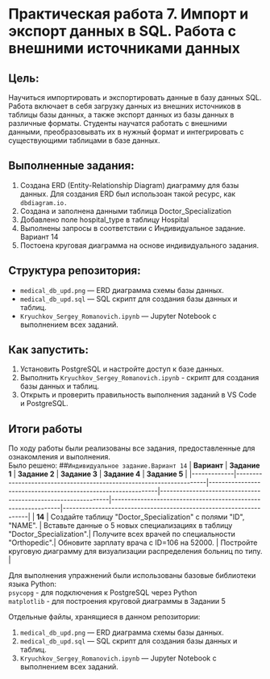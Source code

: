 # Практическая работа 7. Импорт и экспорт данных в SQL. Работа с внешними источниками данных

## Цель:
Научиться импортировать и экспортировать данные в базу данных SQL. Работа включает в себя загрузку данных из внешних источников в таблицы базы данных, а также экспорт данных из базы данных в различные форматы. Студенты научатся работать с внешними данными, преобразовывать их в нужный формат и интегрировать с существующими таблицами в базе данных.

## Выполненные задания:
1. Создана ERD (Entity-Relationship Diagram) диаграмму для базы данных. Для создания ERD был использоан такой ресурс, как `dbdiagram.io.`
2. Создана и заполнена данными таблица Doctor_Specialization
3. Добавлено поле hospital_type в таблицу Hospital
4. Выполнены запросы в соответствии с Индивидуальное задание. Вариант 14
5. Постоена круговая диаграмма на основе индивидуального задания.

## Структура репозитория:
- `medical_db_upd.png` — ERD диаграмма схемы базы данных.
- `medical_db_upd.sql` — SQL скрипт для создания базы данных и таблиц.
- `Kryuchkov_Sergey_Romanovich.ipynb` — Jupyter Notebook с выполнением всех заданий.

## Как запустить:
1. Установить PostgreSQL и настройте доступ к базе данных.
2. Выполнить `Kryuchkov_Sergey_Romanovich.ipynb` - скрипт для создания базы данных и таблиц.
3. Открыть и проверить правильность выполнения заданий в VS Code и PostgreSQL.

## Итоги работы
По ходу работы были реализованы все задания, предоставленные для ознакомления и выполнения. <br>
Было решено: ##`Индивидуальное задание.Вариант 14`
| **Вариант** | **Задание 1** | **Задание 2**                                                | **Задание 3**                                                 | **Задание  4**                                              | **Задание 5**                                                    |
|-------------|---------------------------------------------------------------------|--------------------------------------------------------------|--------------------------------------------------------------|--------------------------------------------------------------|-------------------------------------------------------------------|
| **14** | Создайте таблицу "Doctor_Specialization" с полями "ID", "NAME". | Вставьте данные о 5 новых специализациях в таблицу "Doctor_Specialization".| Получите всех врачей по специальности "Orthopedic".| Обновите зарплату врача с ID=106 на 52000. | Постройте круговую диаграмму для визуализации распределения больниц по типу. |

Для выполнения упражнений были использованы базовые библиотеки языка Python:<br> 
`psycopg` - для подключения к PostgreSQL через Python <br>
`matplotlib` - для построения круговой диаграммы в Задании 5

Отдельные файлы, хранящиеся в данном репозитории:
1. `medical_db_upd.png` — ERD диаграмма схемы базы данных.
2. `medical_db_upd.sql` — SQL скрипт для создания базы данных и таблиц.
3. `Kryuchkov_Sergey_Romanovich.ipynb` — Jupyter Notebook с выполнением всех заданий.

